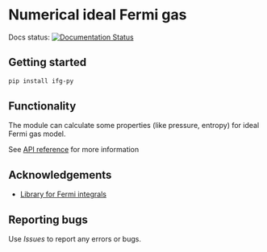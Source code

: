 # Numerical ideal Fermi gas

Docs status: [![Documentation Status](https://readthedocs.org/projects/ifg-py/badge/?version=latest)](https://ifg-py.readthedocs.io/en/latest/?badge=latest)

## Getting started
```bash
pip install ifg-py
```

## Functionality
The module can calculate some properties (like pressure, entropy) for ideal Fermi gas model.

See [API reference](https://ifg-py.readthedocs.io/en/latest/) for more information

## Acknowledgements
- [Library for Fermi integrals](https://pypi.org/project/fdint/)


## Reporting bugs
Use *Issues* to report any errors or bugs.
